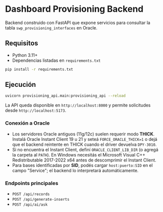 # Dashboard Provisioning Backend

Backend construido con FastAPI que expone servicios para consultar la tabla `swp_provisioning_interfaces` en Oracle.

## Requisitos

- Python 3.11+
- Dependencias listadas en `requirements.txt`

```bash
pip install -r requirements.txt
```

## Ejecución

```bash
uvicorn provisioning_api.main:provisioning_api --reload
```

La API queda disponible en `http://localhost:8000` y permite solicitudes desde `http://localhost:5173`.

### Conexión a Oracle

- Los servidores Oracle antiguos (11g/12c) suelen requerir modo **THICK**. Instalá Oracle Instant Client 19 u 21 y seteá `FORCE_ORACLE_THICK=1` o dejá que el backend reintente en THICK cuando el driver devuelva `DPY-3010`.
- Si no encuentra el Instant Client, definí `ORACLE_CLIENT_LIB_DIR` (o agregá la carpeta al `PATH`). En Windows necesitás el Microsoft Visual C++ Redistributable 2017-2022 x64 antes de descomprimir el Instant Client.
- Para bases identificadas por **SID**, podés cargar `host:puerto:SID` en el campo "Service"; el backend lo interpretará automáticamente.

### Endpoints principales

- `POST /api/records`
- `POST /api/generate-inserts`
- `POST /api/ai/ask`
